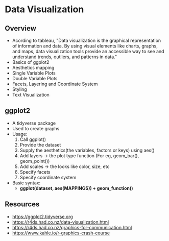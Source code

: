 # Data Visualization
## Overview
- Acording to tableau, "Data visualization is the graphical representation of information and data. By using visual elements like charts, graphs, and maps, data visualization tools provide an accessible way to see and understand trends, outliers, and patterns in data."
- Basics of ggplot2
- Aesthetics mapping
- Single Variable Plots
- Double Variable Plots
- Facets, Layering and Coordinate System
- Styling
- Text Visualization

## ggplot2
- A tidyverse package
- Used to create graphs
- Usage:
  1. Call ggplot()
  2. Provide the dataset
  3. Supply the aesthetics(the variables, factors or keys) using aes()
  4. Add layers -> the plot type function (For eg, geom_bar(), geom_point())
  5. Add scales -> the looks like color, size, etc
  6. Specify facets
  7. Specify coordinate system
- Basic syntax:
  - **ggplot(dataset, aes(MAPPINGS)) + geom_function()**

## Resources
- https://ggplot2.tidyverse.org
- https://r4ds.had.co.nz/data-visualization.html
- https://r4ds.had.co.nz/graphics-for-communication.html
- https://www.kahle.io/r-graphics-crash-course